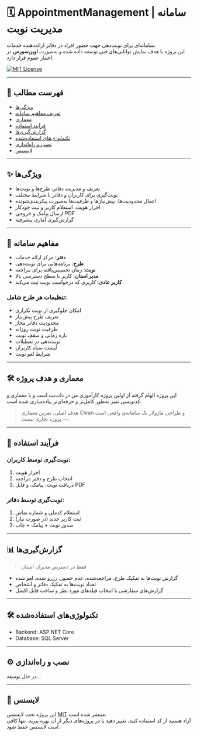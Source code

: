 # 🗓️ AppointmentManagement | سامانه مدیریت نوبت

سامانه‌ای برای نوبت‌دهی جهت حضور افراد در دفاتر ارائه‌دهنده خدمات.  
این پروژه با هدف نمایش توانایی‌های فنی توسعه داده شده و به‌صورت **اوپن‌سورس** در اختیار عموم قرار دارد.

[![MIT License](https://img.shields.io/badge/license-MIT-green.svg)](./LICENSE)

---

## 📌 فهرست مطالب

- [ویژگی‌ها](#ویژگی‌ها)
- [تعریف مفاهیم سامانه](#تعریف-مفاهیم-سامانه)
- [معماری](#معماری)
- [فرآیند استفاده](#فرآیند-استفاده)
- [گزارش‌گیری‌ها](#گزارش‌گیری‌ها)
- [تکنولوژی‌های استفاده‌شده](#تکنولوژی‌های-استفاده‌شده)
- [نصب و راه‌اندازی](#نصب-و-راه‌اندازی)
- [لایسنس](#لایسنس)

---

## ✨ ویژگی‌ها

- تعریف و مدیریت دفاتر، طرح‌ها و نوبت‌ها
- نوبت‌گیری برای کاربران و دفاتر با شرایط مختلف
- اعمال محدودیت‌ها، پیش‌نیازها و ظرفیت‌ها به‌صورت پیکربندی‌شونده
- احراز هویت، استعلام کاربر و ثبت خودکار
- ارسال پیامک و خروجی PDF
- گزارش‌گیری آماری پیشرفته

---

## 🧠 مفاهیم سامانه

- **دفتر**: مرکز ارائه خدمات
- **طرح**: برنامه‌هایی برای نوبت‌دهی
- **نوبت**: زمان تخصیص‌یافته برای مراجعه
- **مدیر استان**: کاربر با سطح دسترسی بالا
- **کاربر عادی**: کاربری که درخواست نوبت ثبت می‌کند

### تنظیمات هر طرح شامل:

- امکان جلوگیری از نوبت تکراری
- تعریف طرح پیش‌نیاز
- محدودیت دفاتر مجاز
- ظرفیت نوبت روزانه
- بازه‌ زمانی و سقف نوبت
- نوبت‌دهی در تعطیلات
- لیست سیاه کاربران
- شرایط لغو نوبت

---

## 🛠 معماری و هدف پروژه

این پروژه الهام گرفته از اولین پروژه کارآموزی من در دات‌نت است و با معماری و کدنویسی تمیز به‌طور کامل‌تر و حرفه‌ای‌تر پیاده‌سازی شده است.

> هدف اصلی، تمرین معماری Clean و طراحی ماژولار یک سامانه‌ی واقعی است — پروژه تجاری نیست.

---

## 🔄 فرآیند استفاده

### نوبت‌گیری توسط کاربران:

1. احراز هویت
2. انتخاب طرح و دفتر مراجعه
3. دریافت نوبت، پیامک، و فایل PDF

### نوبت‌گیری توسط دفاتر:

1. استعلام کدملی و شماره تماس
2. ثبت کاربر جدید (در صورت نیاز)
3. صدور نوبت + پیامک + چاپ

---

## 📊 گزارش‌گیری‌ها

> فقط در دسترس مدیران استان

- گزارش نوبت‌ها به تفکیک طرح، مراجعه‌شده، عدم حضور، رزرو شده، لغو شده
- تعداد نوبت‌ها به تفکیک دفاتر و اشخاص
- گزارش‌های سفارشی با انتخاب فیلدهای مورد نظر و ساخت فایل اکسل

---

## 🛠 تکنولوژی‌های استفاده‌شده

- Backend: ASP.NET Core
- Database: SQL Server

---

## ⚙️ نصب و راه‌اندازی

در حال توسعه...

---

## 🧾 لایسنس

این پروژه تحت لایسنس [MIT](./LICENSE) منتشر شده است.  
آزاد هستید از کد استفاده کنید، تغییر دهید یا در پروژه‌های دیگر از آن بهره ببرید، تنها کافی است لایسنس حفظ شود.
